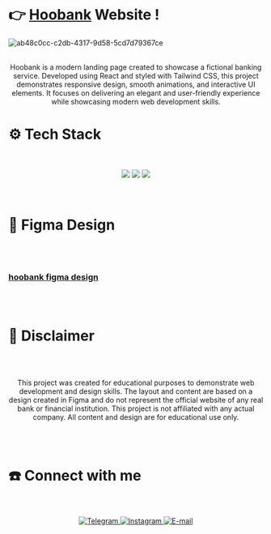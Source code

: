 # 👉 **[Hoobank](https://kushovka.github.io/hoobank/)** Website !
![ab48c0cc-c2db-4317-9d58-5cd7d79367ce](https://github.com/user-attachments/assets/85676714-9059-4a9e-bb20-e590206c5c57)
<br/><br/>
<div align="center">
<p>
  Hoobank is a modern landing page created to showcase a fictional banking service. Developed using React and styled with Tailwind CSS, this project demonstrates responsive design, smooth animations, and interactive UI elements. It focuses on delivering an elegant and user-friendly experience while showcasing modern web development skills.
  </p>
</div>
<h1>⚙️ Tech Stack</h1>
<br/><br/>
<div align="center">
  <img src="https://img.shields.io/badge/react-%2320232a.svg?style=for-the-badge&logo=react&logoColor=%2361DAFB"/>
  <img src="https://img.shields.io/badge/tailwindcss-%2338B2AC.svg?style=for-the-badge&logo=tailwind-css&logoColor=white"/>
  <img src="https://img.shields.io/badge/vite-%23646CFF.svg?style=for-the-badge&logo=vite&logoColor=white"/>
</div>
<br/><br/>

# 🌟 Figma Design
<br/><br/>
### **[hoobank figma design](https://www.figma.com/design/bUGIPys15E78w9bs1l4tgS/HooBank?node-id=310-486&t=XIsJZeLG46P9iRaB-0)**
<br/><br/>

# 🚨 Disclaimer
<br><br>
<div align="center">
  <p>This project was created for educational purposes to demonstrate web development and design skills. The layout and content are based on a design created in Figma and do not represent the official website of any real bank or financial institution. This project is not affiliated with any actual company. All content and design are for educational use only.</p>
</div>
<br><br>
  <h1>☎️ Connect with me </h1>
 <br><br>
    <div align="center">
        <a href="https://t.me/kushovka">
<img src="https://img.shields.io/badge/Telegram-%2304A1F7.svg?style=for-the-badge&logo=telegram&logoColor=white" alt="Telegram" />
        </a>
        <a href="https://www.instagram.com/kushovka">
<img src="https://img.shields.io/badge/Instagram-%23E4405F.svg?style=for-the-badge&logo=instagram&logoColor=white" alt="Instagram" />
        </a>
        <a href="mailto:kushovk2003@mail.ru">
<img src="https://img.shields.io/badge/Email-D14836?style=for-the-badge&logo=gmail&logoColor=white" alt="E-mail" />
        </a>
</div>
 <br><br>


